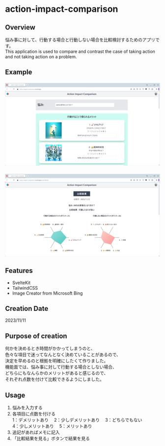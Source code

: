 # action-impact-comparison

## Overview

悩み事に対して、行動する場合と行動しない場合を比較検討するためのアプリです。  
This application is used to compare and contrast the case of taking action and not taking action on a problem.

## Example

### ![example1.png](./src/lib/images/example1.png "example1.png")

### ![example2.png](./src/lib/images/example2.png "example2.png")

## Features

- SvelteKit
- TailwindCSS
- Image Creator from Microsoft Bing

## Creation Date

2023/11/11

## Purpose of creation

何かを決めるとき時間がかかってしまうのと、  
色々な項目で迷ってなんとなく決めていることがあるので、  
決定を早めるのと根拠を明確にしたくて作りました。  
機能面では、悩み事に対して行動する場合としない場合、  
どちらにもなんらかのメリットがあると感じるので、  
それぞれ点数を付けて比較できるようにしました。

## Usage

1. 悩みを入力する
2. 各項目に点数を付ける  
   1：デメリットあり　 2：少しデメリットあり　 3：どちらでもない　  
   4：少しメリットあり　 5：メリットあり
3. 追記があればメモに記入
4. 「比較結果を見る」ボタンで結果を見る
